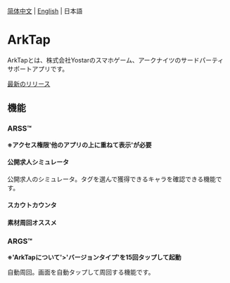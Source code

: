 [简体中文](README.md) | [English](README_EN.md) | 日本語
# ArkTap
ArkTapとは、株式会社Yostarのスマホゲーム、アークナイツのサードパーティサポートアプリです。

[最新のリリース](https://github.com/aistra0528/ArknightsTap/releases/latest)

## 機能

### ARSS™
**※アクセス権限'他のアプリの上に重ねて表示'が必要**
#### 公開求人シミュレータ
公開求人のシミュレータ。タグを選んで獲得できるキャラを確認できる機能です。
#### スカウトカウンタ

#### 素材周回オススメ

### ARGS™
**※'ArkTapについて'>'バージョンタイプ'を15回タップして起動**

自動周回。画面を自動タップして周回する機能です。